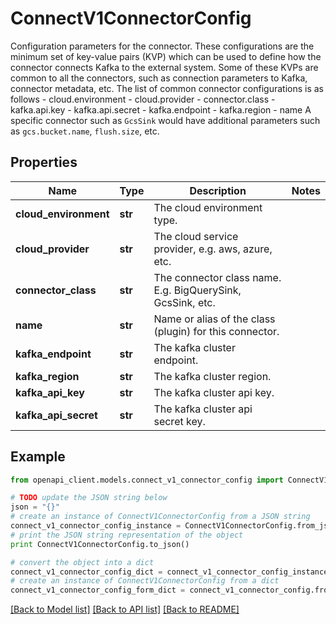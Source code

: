 # ConnectV1ConnectorConfig

Configuration parameters for the connector. These configurations are the minimum set of key-value pairs (KVP) which can be used to define how the connector connects Kafka to the external system. Some of these KVPs are common to all the connectors, such as connection parameters to Kafka, connector metadata, etc. The list of common connector configurations is as follows  - cloud.environment - cloud.provider - connector.class - kafka.api.key - kafka.api.secret - kafka.endpoint - kafka.region - name  A specific connector such as `GcsSink` would have additional parameters such as `gcs.bucket.name`, `flush.size`, etc.

## Properties
Name | Type | Description | Notes
------------ | ------------- | ------------- | -------------
**cloud_environment** | **str** | The cloud environment type. | 
**cloud_provider** | **str** | The cloud service provider, e.g. aws, azure, etc. | 
**connector_class** | **str** | The connector class name. E.g. BigQuerySink, GcsSink, etc. | 
**name** | **str** | Name or alias of the class (plugin) for this connector. | 
**kafka_endpoint** | **str** | The kafka cluster endpoint. | 
**kafka_region** | **str** | The kafka cluster region. | 
**kafka_api_key** | **str** | The kafka cluster api key. | 
**kafka_api_secret** | **str** | The kafka cluster api secret key. | 

## Example

```python
from openapi_client.models.connect_v1_connector_config import ConnectV1ConnectorConfig

# TODO update the JSON string below
json = "{}"
# create an instance of ConnectV1ConnectorConfig from a JSON string
connect_v1_connector_config_instance = ConnectV1ConnectorConfig.from_json(json)
# print the JSON string representation of the object
print ConnectV1ConnectorConfig.to_json()

# convert the object into a dict
connect_v1_connector_config_dict = connect_v1_connector_config_instance.to_dict()
# create an instance of ConnectV1ConnectorConfig from a dict
connect_v1_connector_config_form_dict = connect_v1_connector_config.from_dict(connect_v1_connector_config_dict)
```
[[Back to Model list]](../ccloud/README.md#documentation-for-models) [[Back to API list]](../ccloud/README.md#documentation-for-api-endpoints) [[Back to README]](../ccloud/README.md)


